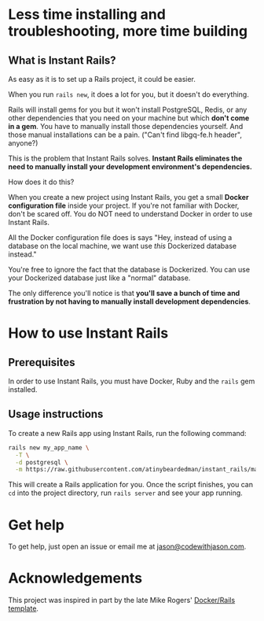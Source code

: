 # Less time installing and troubleshooting, more time building

## What is Instant Rails?

As easy as it is to set up a Rails project, it could be easier.

When you run `rails new`, it does a lot for you, but it doesn't do everything.

Rails will install gems for you but it won't install PostgreSQL, Redis, or any other dependencies that you need on your machine but which **don't come in a gem**. You have to manually install those dependencies yourself. And those manual installations can be a pain. ("Can't find libgq-fe.h header", anyone?)

This is the problem that Instant Rails solves. **Instant Rails eliminates the need to manually install your development environment's dependencies.**

How does it do this?

When you create a new project using Instant Rails, you get a small **Docker configuration file** inside your project. If you're not familiar with Docker, don't be scared off. You do NOT need to understand Docker in order to use Instant Rails.

All the Docker configuration file does is says "Hey, instead of using a database on the local machine, we want use _this_ Dockerized database instead."

You're free to ignore the fact that the database is Dockerized. You can use your Dockerized database just like a "normal" database.

The only difference you'll notice is that **you'll save a bunch of time and frustration by not having to manually install development dependencies**.

# How to use Instant Rails

## Prerequisites

In order to use Instant Rails, you must have Docker, Ruby and the `rails` gem installed.

## Usage instructions

To create a new Rails app using Instant Rails, run the following command:

```bash
rails new my_app_name \
  -T \
  -d postgresql \
  -m https://raw.githubusercontent.com/atinybeardedman/instant_rails/main/template/template.rb
```

This will create a Rails application for you. Once the script finishes, you can `cd` into the project directory, run `rails server` and see your app running.

# Get help

To get help, just open an issue or email me at jason@codewithjason.com.

# Acknowledgements

This project was inspired in part by the late Mike Rogers' [Docker/Rails template](https://github.com/Ruby-Starter-Kits/Docker-Rails-Template).
